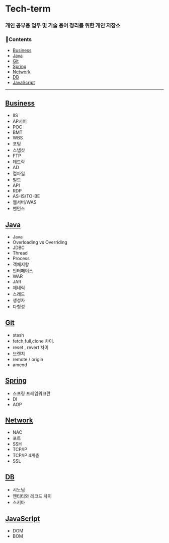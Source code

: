 # Tech-term

### 개인 공부용 업무 및 기술 용어 정리를 위한 개인 저장소

### 📘Contents
- [Business](#Business)
- [Java](#Java)
- [Git](#Git)
- [Spring](#Spring)
- [Network](#Network)
- [DB](#DB)
- [JavaScript](#JavaScript)

---

## [Business](/contents/business.md)
- IIS
- AP서버 
- POC 
- BMT
- WBS
- 포팅
- 스냅샷
- FTP
- 데드락
- AD
- 컴파일
- 빌드
- API
- RDP 
- AS-IS/TO-BE
- 웹서버/WAS
- 맨먼스




## [Java](/contents/java.md)
- Java
- Overloading vs Overriding
- JDBC
- Thread 
- Process
- 객체지향
- 인터페이스
- WAR
- JAR
- 제네릭
- 스레드
- 생성자
- 다형성



## [Git](/contents/git.md)
- stash 
- fetch,full,clone 차이.
- reset , revert 차이 
- 브랜치 
- remote / origin
- amend

## [Spring](/contents/spring.md)
- 스프링 프레임워크란 
- DI
- AOP


## [Network](/contents/network.md)
- NAC 
- 포트 
- SSH
- TCP/IP
- TCP/IP 4계층 
- SSL



## [DB](/contents/db.md)
- 시노님
- 엔티티와 레코드 차이 
- 스키마 


## [JavaScript](/contents/JavaScript.md)
- DOM
- BOM


